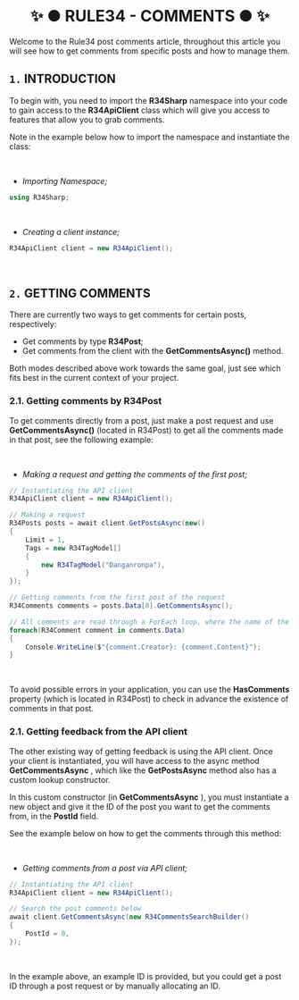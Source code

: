 ﻿<br/>
<h1 align="center"> ✨ ● RULE34 - COMMENTS ● ✨ </h1>

Welcome to the Rule34 post comments article, throughout this article you will see how to get comments from specific posts and how to manage them.

## `1.` INTRODUCTION

To begin with, you need to import the **R34Sharp** namespace into your code to gain access to the **R34ApiClient** class which will give you access to features that allow you to grab comments.

Note in the example below how to import the namespace and instantiate the class:

<br/>

- _Importing Namespace;_
```cs
using R34Sharp;
```

<br/>

- _Creating a client instance;_
```cs
R34ApiClient client = new R34ApiClient();
```

<br/>

## `2.` GETTING COMMENTS

There are currently two ways to get comments for certain posts, respectively:

- Get comments by type **R34Post**;
- Get comments from the client with the **GetCommentsAsync()** method.

Both modes described above work towards the same goal, just see which fits best in the current context of your project.

### 2.1. Getting comments by R34Post
To get comments directly from a post, just make a post request and use **GetCommentsAsync()** (located in R34Post) to get all the comments made in that post, see the following example:

<br/>

- _Making a request and getting the comments of the first post;_
```cs
// Instantiating the API client
R34ApiClient client = new R34ApiClient();

// Making a request
R34Posts posts = await client.GetPostsAsync(new()
{
	Limit = 1,
	Tags = new R34TagModel[]
	{
		new R34TagModel("Danganronpa"),
	}
});

// Getting comments from the first post of the request
R34Comments comments = posts.Data[0].GetCommentsAsync();

// All comments are read through a ForEach loop, where the name of the author of the comment and its content are printed on the screen.
foreach(R34Comment comment in comments.Data)
{
	Console.WriteLine($"{comment.Creator}: {comment.Content}");
}
```

<br/>

To avoid possible errors in your application, you can use the **HasComments** property (which is located in R34Post) to check in advance the existence of comments in that post.

### 2.1. Getting feedback from the API client
The other existing way of getting feedback is using the API client. Once your client is instantiated, you will have access to the async method **GetCommentsAsync** , which like the **GetPostsAsync** method also has a custom lookup constructor.

In this custom constructor (in **GetCommentsAsync** ), you must instantiate a new object and give it the ID of the post you want to get the comments from, in the **PostId** field.

See the example below on how to get the comments through this method:

<br/>

- _Getting comments from a post via API client;_
```cs
// Instantiating the API client
R34ApiClient client = new R34ApiClient();

// Search the post comments below
await client.GetCommentsAsync(new R34CommentsSearchBuilder()
{
	PostId = 0,
});
```

<br/>

In the example above, an example ID is provided, but you could get a post ID through a post request or by manually allocating an ID.